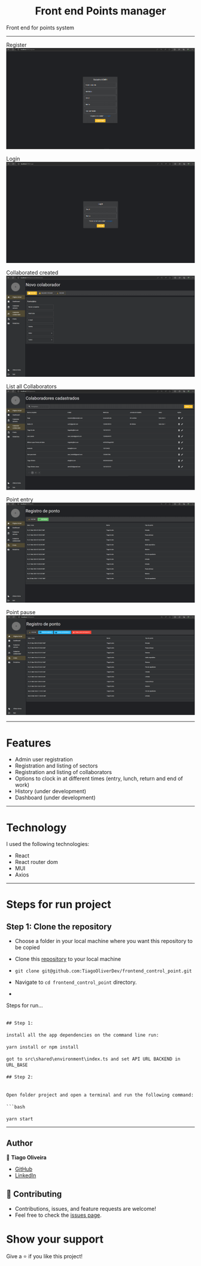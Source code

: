 <h1 align="center">Front end Points manager</h1>

Front end for points system

<hr/>


Register
![background](https://github.com/TiagoOliverDev/frontend_control_point/blob/main/images/cadastro.png)

Login
![background](https://github.com/TiagoOliverDev/frontend_control_point/blob/main/images/login.png)

Collaborated created
![background](https://github.com/TiagoOliverDev/frontend_control_point/blob/main/images/cadastroColaborador.png)

List all Collaborators
![background](https://github.com/TiagoOliverDev/frontend_control_point/blob/main/images/listagemColaboradores.png)

Point entry
![background](https://github.com/TiagoOliverDev/frontend_control_point/blob/main/images/pontoEntrada.png)

Point pause
![background](https://github.com/TiagoOliverDev/frontend_control_point/blob/main/images/pontoPausa.png)


<hr/>

# Features 

- Admin user registration
- Registration and listing of sectors
- Registration and listing of collaborators
- Options to clock in at different times (entry, lunch, return and end of work)
- History (under development)
- Dashboard (under development)

<hr/>

# Technology

I used the following technologies:

- React
- React router dom
- MUI
- Axios


<hr/>

# Steps for run project

## Step 1: Clone the repository

- Choose a folder in your local machine where you want this repository to be copied

- Clone this [repository](git@github.com:TiagoOliverDev/frontend_control_point.git) to your local machine 
- ```
  git clone git@github.com:TiagoOliverDev/frontend_control_point.git
  ```

- Navigate to `cd frontend_control_point`  directory.

- ```

Steps for run...

  ``` 

## Step 1: 

install all the app dependencies on the command line run:

yarn install or npm install

got to src\shared\environment\index.ts and set API URL BACKEND in URL_BASE

## Step 2: 


Open folder project and open a terminal and run the following command:

```bash

 yarn start

```


<hr/>


## Author

:man: **Tiago Oliveira**

- [GitHub](https://github.com/TiagoOliverDev/)
- [LinkedIn](https://www.linkedin.com/in/tiago-oliveira-49a2a6205/)

## 🤝 Contributing
- Contributions, issues, and feature requests are welcome!
- Feel free to check the [issues page](https://github.com/TiagoOliverDev/frontend_control_point/issues).

# Show your support
Give a ⭐ if you like this project!
